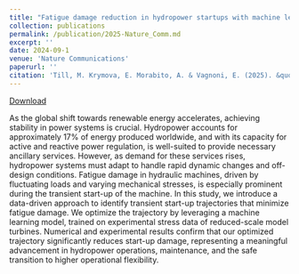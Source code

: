 ```yaml
---
title: "Fatigue damage reduction in hydropower startups with machine learning"
collection: publications
permalink: /publication/2025-Nature_Comm.md
excerpt: ''
date: 2024-09-1
venue: 'Nature Communications'
paperurl: ''
citation: 'Till, M. Krymova, E. Morabito, A. & Vagnoni, E. (2025). &quot;Fatigue damage reduction in hydropower startups with machine learning.&quot; <i>Nature Communications</i> 16.1, 2961'
---
```

[Download](https://morabito-a.github.io/info/files/2025-Nature_Comm.pdf)

As the global shift towards renewable energy accelerates, achieving stability in power systems is crucial. Hydropower accounts for approximately 17% of energy produced worldwide, and with its capacity for active and reactive power regulation, is well-suited to provide necessary ancillary services. However, as demand for these services rises, hydropower systems must adapt to handle rapid dynamic changes and off-design conditions. Fatigue damage in hydraulic machines, driven by fluctuating loads and varying mechanical stresses, is especially prominent during the transient start-up of the machine. In this study, we introduce a data-driven approach to identify transient start-up trajectories that minimize fatigue damage. We optimize the trajectory by leveraging a machine learning model, trained on experimental stress data of reduced-scale model turbines. Numerical and experimental results confirm that our optimized trajectory significantly reduces start-up damage, representing a meaningful advancement in hydropower operations, maintenance, and the safe transition to higher operational flexibility.



